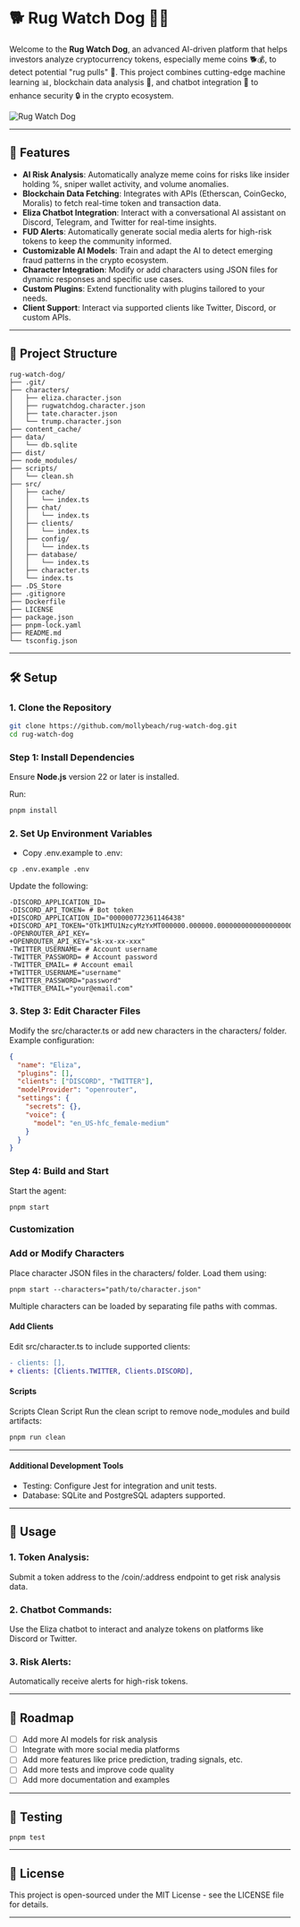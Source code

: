 # 🐕 Rug Watch Dog 🤖🔗

Welcome to the **Rug Watch Dog**, an advanced AI-driven platform that helps investors analyze cryptocurrency tokens, especially meme coins 🐕💰, to detect potential "rug pulls" 🛑. This project combines cutting-edge machine learning 📊, blockchain data analysis 🔗, and chatbot integration 🤝 to enhance security 🔒 in the crypto ecosystem.

![Rug Watch Dog](https://github.com/mollybeach/rug-watch-dog/blob/main/assets/rug-watch-dog.png)

---

## 🌟 Features

- **AI Risk Analysis**: Automatically analyze meme coins for risks like insider holding %, sniper wallet activity, and volume anomalies.
- **Blockchain Data Fetching**: Integrates with APIs (Etherscan, CoinGecko, Moralis) to fetch real-time token and transaction data.
- **Eliza Chatbot Integration**: Interact with a conversational AI assistant on Discord, Telegram, and Twitter for real-time insights.
- **FUD Alerts**: Automatically generate social media alerts for high-risk tokens to keep the community informed.
- **Customizable AI Models**: Train and adapt the AI to detect emerging fraud patterns in the crypto ecosystem.
- **Character Integration**: Modify or add characters using JSON files for dynamic responses and specific use cases.
- **Custom Plugins**: Extend functionality with plugins tailored to your needs.
- **Client Support**: Interact via supported clients like Twitter, Discord, or custom APIs.


---

## 📂 Project Structure

```
rug-watch-dog/
├── .git/
├── characters/
│   ├── eliza.character.json
│   ├── rugwatchdog.character.json
│   ├── tate.character.json
│   └── trump.character.json
├── content_cache/
├── data/
│   └── db.sqlite
├── dist/
├── node_modules/
├── scripts/
│   └── clean.sh
├── src/
│   ├── cache/
│   │   └── index.ts
│   ├── chat/
│   │   └── index.ts
│   ├── clients/
│   │   └── index.ts
│   ├── config/
│   │   └── index.ts
│   ├── database/
│   │   └── index.ts
│   ├── character.ts
│   └── index.ts
├── .DS_Store
├── .gitignore
├── Dockerfile
├── LICENSE
├── package.json
├── pnpm-lock.yaml
├── README.md
└── tsconfig.json
```
---

## 🛠️ Setup

### 1. Clone the Repository
```bash
git clone https://github.com/mollybeach/rug-watch-dog.git
cd rug-watch-dog
```

### Step 1: Install Dependencies

Ensure **Node.js** version 22 or later is installed.

Run:

```bash
pnpm install
```

### 2. Set Up Environment Variables

- Copy .env.example to .env: 

```
cp .env.example .env
```
Update the following:

```
-DISCORD_APPLICATION_ID=
-DISCORD_API_TOKEN= # Bot token
+DISCORD_APPLICATION_ID="000000772361146438"
+DISCORD_API_TOKEN="OTk1MTU1NzcyMzYxMT000000.000000.00000000000000000000000000000000"
-OPENROUTER_API_KEY=
+OPENROUTER_API_KEY="sk-xx-xx-xxx"
-TWITTER_USERNAME= # Account username
-TWITTER_PASSWORD= # Account password
-TWITTER_EMAIL= # Account email
+TWITTER_USERNAME="username"
+TWITTER_PASSWORD="password"
+TWITTER_EMAIL="your@email.com"
```

### 3. Step 3: Edit Character Files
Modify the src/character.ts or add new characters in the characters/ folder. Example configuration:

``` json
{
  "name": "Eliza",
  "plugins": [],
  "clients": ["DISCORD", "TWITTER"],
  "modelProvider": "openrouter",
  "settings": {
    "secrets": {},
    "voice": {
      "model": "en_US-hfc_female-medium"
    }
  }
}
```

### Step 4: Build and Start
Start the agent:
```
pnpm start
```
### Customization 

### Add or Modify Characters
Place character JSON files in the characters/ folder. Load them using:
```
pnpm start --characters="path/to/character.json"
```
Multiple characters can be loaded by separating file paths with commas.

#### Add Clients
Edit src/character.ts to include supported clients:

```diff
- clients: [],
+ clients: [Clients.TWITTER, Clients.DISCORD],
```

#### Scripts
Scripts
Clean Script
Run the clean script to remove node_modules and build artifacts:

```bash
pnpm run clean
```
___

#### Additional Development Tools
- Testing: Configure Jest for integration and unit tests.
- Database: SQLite and PostgreSQL adapters supported.
___

## 🎯 Usage

### 1. Token Analysis:
Submit a token address to the /coin/:address endpoint to get risk analysis data.

### 2. Chatbot Commands:
Use the Eliza chatbot to interact and analyze tokens on platforms like Discord or Twitter.

### 3. Risk Alerts:
Automatically receive alerts for high-risk tokens.

---

## 🚀 Roadmap

- [ ] Add more AI models for risk analysis
- [ ] Integrate with more social media platforms
- [ ] Add more features like price prediction, trading signals, etc.
- [ ] Add more tests and improve code quality
- [ ] Add more documentation and examples

---

## 🧪 Testing

```
pnpm test
```

---

## 📜 License

This project is open-sourced under the MIT License - see the LICENSE file for details.

---
